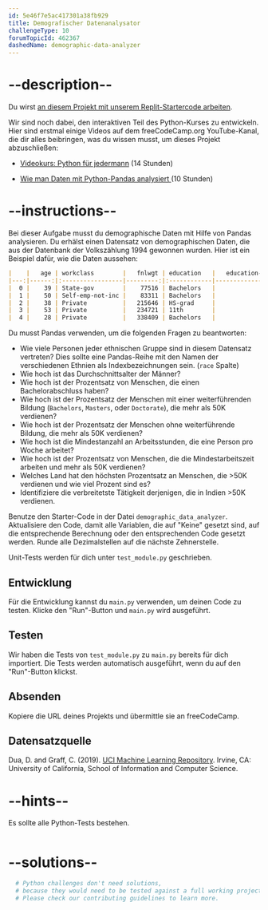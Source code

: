 ```yaml
---
id: 5e46f7e5ac417301a38fb929
title: Demografischer Datenanalysator
challengeType: 10
forumTopicId: 462367
dashedName: demographic-data-analyzer
---
```


# --description--

Du wirst <a href="https://replit.com/github/freeCodeCamp/boilerplate-demographic-data-analyzer" target="_blank" rel="noopener noreferrer nofollow">an diesem Projekt mit unserem Replit-Startercode arbeiten</a>.

Wir sind noch dabei, den interaktiven Teil des Python-Kurses zu entwickeln. Hier sind erstmal einige Videos auf dem freeCodeCamp.org YouTube-Kanal, die dir alles beibringen, was du wissen musst, um dieses Projekt abzuschließen:

- <a href="https://www.freecodecamp.org/news/python-for-everybody/" target="_blank" rel="noopener noreferrer nofollow">Videokurs: Python für jedermann</a> (14 Stunden)

- <a href="https://www.freecodecamp.org/news/how-to-analyze-data-with-python-pandas/" target="_blank" rel="noopener noreferrer nofollow">Wie man Daten mit Python-Pandas analysiert </a> (10 Stunden)

# --instructions--

Bei dieser Aufgabe musst du demographische Daten mit Hilfe von Pandas analysieren. Du erhälst einen Datensatz von demographischen Daten, die aus der Datenbank der Volkszählung 1994 gewonnen wurden. Hier ist ein Beispiel dafür, wie die Daten aussehen:

```markdown
|    |   age | workclass        |   fnlwgt | education   |   education-num | marital-status     | occupation        | relationship   | race   | sex    |   capital-gain |   capital-loss |   hours-per-week | native-country   | salary   |
|---:|------:|:-----------------|---------:|:------------|----------------:|:-------------------|:------------------|:---------------|:-------|:-------|---------------:|---------------:|-----------------:|:-----------------|:---------|
|  0 |    39 | State-gov        |    77516 | Bachelors   |              13 | Never-married      | Adm-clerical      | Not-in-family  | White  | Male   |           2174 |              0 |               40 | United-States    | <=50K    |
|  1 |    50 | Self-emp-not-inc |    83311 | Bachelors   |              13 | Married-civ-spouse | Exec-managerial   | Husband        | White  | Male   |              0 |              0 |               13 | United-States    | <=50K    |
|  2 |    38 | Private          |   215646 | HS-grad     |               9 | Divorced           | Handlers-cleaners | Not-in-family  | White  | Male   |              0 |              0 |               40 | United-States    | <=50K    |
|  3 |    53 | Private          |   234721 | 11th        |               7 | Married-civ-spouse | Handlers-cleaners | Husband        | Black  | Male   |              0 |              0 |               40 | United-States    | <=50K    |
|  4 |    28 | Private          |   338409 | Bachelors   |              13 | Married-civ-spouse | Prof-specialty    | Wife           | Black  | Female |              0 |              0 |               40 | Cuba             | <=50K    |
```

Du musst Pandas verwenden, um die folgenden Fragen zu beantworten:

- Wie viele Personen jeder ethnischen Gruppe sind in diesem Datensatz vertreten? Dies sollte eine Pandas-Reihe mit den Namen der verschiedenen Ethnien als Indexbezeichnungen sein. (`race` Spalte)
- Wie hoch ist das Durchschnittsalter der Männer?
- Wie hoch ist der Prozentsatz von Menschen, die einen Bachelorabschluss haben?
- Wie hoch ist der Prozentsatz der Menschen mit einer weiterführenden Bildung (`Bachelors`, `Masters`, oder `Doctorate`), die mehr als 50K verdienen?
- Wie hoch ist der Prozentsatz der Menschen ohne weiterführende Bildung, die mehr als 50K verdienen?
- Wie hoch ist die Mindestanzahl an Arbeitsstunden, die eine Person pro Woche arbeitet?
- Wie hoch ist der Prozentsatz von Menschen, die die Mindestarbeitszeit arbeiten und mehr als 50K verdienen?
- Welches Land hat den höchsten Prozentsatz an Menschen, die >50K verdienen und wie viel Prozent sind es?
- Identifiziere die verbreitetste Tätigkeit derjenigen, die in Indien >50K verdienen.

Benutze den Starter-Code in der Datei `demographic_data_analyzer`. Aktualisiere den Code, damit alle Variablen, die auf "Keine" gesetzt sind, auf die entsprechende Berechnung oder den entsprechenden Code gesetzt werden. Runde alle Dezimalstellen auf die nächste Zehnerstelle.

Unit-Tests werden für dich unter `test_module.py` geschrieben.

## Entwicklung

Für die Entwicklung kannst du `main.py` verwenden, um deinen Code zu testen. Klicke den "Run"-Button und `main.py` wird ausgeführt.

## Testen

Wir haben die Tests von `test_module.py` zu `main.py` bereits für dich importiert. Die Tests werden automatisch ausgeführt, wenn du auf den "Run"-Button klickst.

## Absenden

Kopiere die URL deines Projekts und übermittle sie an freeCodeCamp.

## Datensatzquelle

Dua, D. and Graff, C. (2019). <a href="http://archive.ics.uci.edu/ml" target="_blank" rel="noopener noreferrer nofollow">UCI Machine Learning Repository</a>. Irvine, CA: University of California, School of Information and Computer Science.

# --hints--

Es sollte alle Python-Tests bestehen.

```js

```

# --solutions--

```py
  # Python challenges don't need solutions,
  # because they would need to be tested against a full working project.
  # Please check our contributing guidelines to learn more.
```
